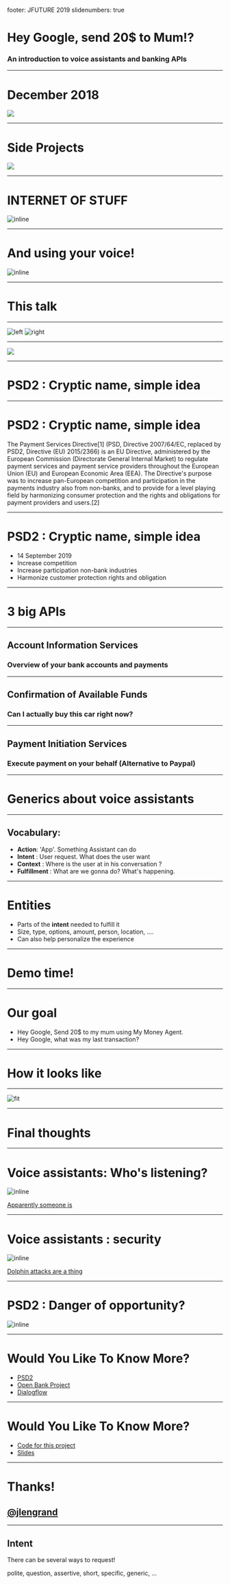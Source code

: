 footer: JFUTURE 2019
slidenumbers: true

# Hey Google, send 20\$ to Mum!?

### An introduction to voice assistants and banking APIs

---

# December 2018

![](images/house.png)

---

# Side Projects

![](images/aquaponics.png)

---

# INTERNET OF STUFF

![inline](images/iot.png)

---

# And using your voice!

![inline](images/ghome.png)

---

# This talk
---

![left](images/ghome.png)
![right](images/banking-api.png)

---

![](images/fusion.jpg)

---

# PSD2 : Cryptic name, simple idea

---

# PSD2 : Cryptic name, simple idea

The Payment Services Directive[1] (PSD, Directive 2007/64/EC, replaced by PSD2, Directive (EU) 2015/2366) is an EU Directive, administered by the European Commission (Directorate General Internal Market) to regulate payment services and payment service providers throughout the European Union (EU) and European Economic Area (EEA). The Directive's purpose was to increase pan-European competition and participation in the payments industry also from non-banks, and to provide for a level playing field by harmonizing consumer protection and the rights and obligations for payment providers and users.[2]

---

# PSD2 : Cryptic name, simple idea

- 14 September 2019
- Increase competition
- Increase participation non-bank industries
- Harmonize customer protection rights and obligation

---

# 3 big APIs
---

## Account Information Services

### Overview of your bank accounts and payments

---

## Confirmation of Available Funds

### Can I actually buy this car right now?

---

## Payment Initiation Services

### Execute payment on your behalf (Alternative to Paypal)

---

# Generics about voice assistants

---

## Vocabulary:

- **Action**: 'App'. Something Assistant can do
- **Intent** : User request. What does the user want
- **Context** : Where is the user at in his conversation ?
- **Fulfillment** : What are we gonna do? What's happening.

---

# Entities

- Parts of the **intent** needed to fulfill it
- Size, type, options, amount, person, location, ….
- Can also help personalize the experience

---

# Demo time!

---

# Our goal

- Hey Google, Send 20\$ to my mum using My Money Agent.
- Hey Google, what was my last transaction?

---

# How it looks like

---

![fit](images/google-home.io.png)

---

# Final thoughts

---

# Voice assistants: Who's listening?

![inline](images/spy.png)

[Apparently someone is](https://www.zdnet.com/article/google-exec-says-you-should-warn-guests-about-your-spy-speakers/)

---

# Voice assistants : security

![inline](images/dolphin.png)

[Dolphin attacks are a thing](https://mashable.com/2018/05/10/hidden-commands-digital-assistants-dolphin-attack/?europe=true)

---

# PSD2 : Danger of opportunity?

![inline](images/danger.png)

---

# Would You Like To Know More?

- [PSD2](https://en.wikipedia.org/wiki/Payment_Services_Directive)
- [Open Bank Project](https://www.openbankproject.com/)
- [Dialogflow](https://cloud.google.com/dialogflow/docs/)

---

# Would You Like To Know More?

- [Code for this project](https://github.com/jlengrand/dialogflow-fun)
- [Slides](https://github.com/jlengrand/google-send-money-talk)

---

# Thanks!

## [@jlengrand](https://twitter.com/jlengrand)


---

## Intent

There can be several ways to request!

polite, question, assertive, short, specific, generic, ...
